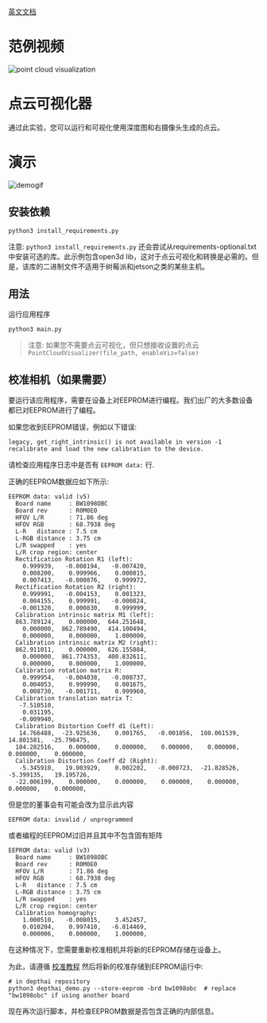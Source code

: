 [英文文档](README.md)

# 范例视频
![point cloud visualization](https://media.giphy.com/media/W2Es1aC7N0XZIlyRmf/giphy.gif)

# 点云可视化器

通过此实验，您可以运行和可视化使用深度图和右摄像头生成的点云。

# 演示
![demogif](https://media.giphy.com/media/W2Es1aC7N0XZIlyRmf/giphy.gif)

## 安装依赖
```
python3 install_requirements.py
```
注意: `python3 install_requirements.py` 还会尝试从requirements-optional.txt中安装可选的库。此示例包含open3d lib，这对于点云可视化和转换是必需的。但是，该库的二进制文件不适用于树莓派和jetson之类的某些主机。

## 用法
运行应用程序
```
python3 main.py
```

> 注意: 如果您不需要点云可视化，但只想接收设置的点云 `PointCloudVisualizer(file_path, enableViz=false)`


## 校准相机（如果需要）

要运行该应用程序，需要在设备上对EEPROM进行编程。我们出厂的大多数设备都已对EEPROM进行了编程。

如果您收到EEPROM错误，例如以下错误:

```
legacy, get_right_intrinsic() is not available in version -1
recalibrate and load the new calibration to the device. 
```

请检查应用程序日志中是否有 `EEPROM data:` 行.

正确的EEPROM数据应如下所示:

```
EEPROM data: valid (v5)
  Board name     : BW1098OBC
  Board rev      : R0M0E0
  HFOV L/R       : 71.86 deg
  HFOV RGB       : 68.7938 deg
  L-R   distance : 7.5 cm
  L-RGB distance : 3.75 cm
  L/R swapped    : yes
  L/R crop region: center
  Rectification Rotation R1 (left):
    0.999939,   -0.008194,   -0.007420,
    0.008200,    0.999966,    0.000815,
    0.007413,   -0.000876,    0.999972,
  Rectification Rotation R2 (right):
    0.999991,   -0.004153,    0.001323,
    0.004155,    0.999991,   -0.000824,
   -0.001320,    0.000830,    0.999999,
  Calibration intrinsic matrix M1 (left):
  863.789124,    0.000000,  644.251648,
    0.000000,  862.789490,  414.100494,
    0.000000,    0.000000,    1.000000,
  Calibration intrinsic matrix M2 (right):
  862.911011,    0.000000,  626.155884,
    0.000000,  861.774353,  400.832611,
    0.000000,    0.000000,    1.000000,
  Calibration rotation matrix R:
    0.999954,   -0.004038,   -0.008737,
    0.004053,    0.999990,    0.001675,
    0.008730,   -0.001711,    0.999960,
  Calibration translation matrix T:
   -7.510510,
    0.031195,
   -0.009940,
  Calibration Distortion Coeff d1 (Left):
   14.766488,  -23.925636,    0.001765,   -0.001056,  180.061539,   14.801581,  -25.798475,
  184.282516,    0.000000,    0.000000,    0.000000,    0.000000,    0.000000,    0.000000,
  Calibration Distortion Coeff d2 (Right):
   -5.345910,   19.003929,    0.002202,   -0.000723,  -21.828526,   -5.399135,   19.195726,
  -22.006199,    0.000000,    0.000000,    0.000000,    0.000000,    0.000000,    0.000000,
```

但是您的董事会有可能会改为显示此内容

```
EEPROM data: invalid / unprogrammed
```

或者编程的EEPROM过旧并且其中不包含固有矩阵

```
EEPROM data: valid (v3)
  Board name     : BW1098OBC
  Board rev      : R0M0E0
  HFOV L/R       : 71.86 deg
  HFOV RGB       : 68.7938 deg
  L-R   distance : 7.5 cm
  L-RGB distance : 3.75 cm
  L/R swapped    : yes
  L/R crop region: center
  Calibration homography:
    1.000510,   -0.008015,    3.452457,
    0.010204,    0.997410,   -6.814469,
    0.000006,    0.000000,    1.000000,
```

在这种情况下，您需要重新校准相机并将新的EEPROM存储在设备上。

为此，请遵循 [校准教程](https://docs.luxonis.com/products/stereo_camera_pair/#stereo-calibration)
然后将新的校准存储到EEPROM运行中:

```
# in depthai repository
python3 depthai_demo.py --store-eeprom -brd bw1098obc  # replace "bw1098obc" if using another board 
```

现在再次运行脚本，并检查EEPROM数据是否包含正确的内部信息。